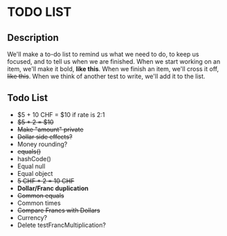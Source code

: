 # TODO LIST

## Description
We'll make a to-do list to remind us what we need to do, to keep us focused, and to tell us
when we are finished. When we start working on an item, we'll make it bold, __like this__. When
we finish an item, we'll cross it off, <s>like this</s>. When we think of another test to write, we'll add
it to the list.

## Todo List

+ $5 + 10 CHF = $10 if rate is 2:1
+ <s>$5 * 2 = $10</s>
+ <s>Make "amount" private</s>
+ <s>Dollar side effects?</s>
+ Money rounding?
+ <s>equals()</s>
+ hashCode()
+ Equal null
+ Equal object
+ <s>5 CHF * 2 = 10 CHF</s>
+ __Dollar/Franc duplication__
+ <s>Common equals</s>
+ Common times
+ <s>Compare Francs with Dollars</s>
+ Currency?
+ Delete testFrancMultiplication?